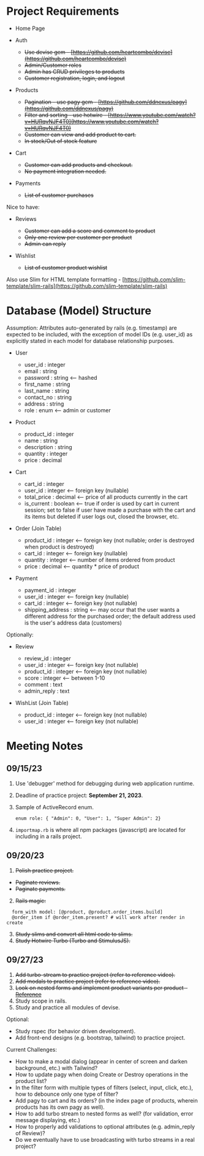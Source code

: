 # Project Requirements

* Home Page
* Auth

  * ~~Use devise gem - [https://github.com/heartcombo/devise](https://github.com/heartcombo/devise)~~
  * ~~Admin/Customer roles~~
  * ~~Admin has CRUD privileges to products~~
  * ~~Customer registration, login, and logout~~
* Products

  * ~~Pagination - use pagy gem - [https://github.com/ddnexus/pagy](https://github.com/ddnexus/pagy)~~
  * ~~Filter and sorting - use hotwire - [https://www.youtube.com/watch?v=HURqvNJF4T0](https://www.youtube.com/watch?v=HURqvNJF4T0)~~
  * ~~Customer can view and add product to cart.~~
  * ~~In stock/Out of stock feature~~
* Cart

  * ~~Customer can add products and checkout.~~
  * ~~No payment integration needed.~~
* Payments

  * ~~List of customer purchases~~

Nice to have:

* Reviews

  * ~~Customer can add a score and comment to product~~
  * ~~Only one review per customer per product~~
  * ~~Admin can reply~~
* Wishlist

  * ~~List of customer product wishlist~~

Also use Slim for HTML template formatting - [https://github.com/slim-template/slim-rails](https://github.com/slim-template/slim-rails)

# Database (Model) Structure

Assumption: Attributes auto-generated by rails (e.g. timestamp) are expected to be included, with the exception of model IDs (e.g. user_id) as explicitly stated in each model for database relationship purposes.

* User

  * user_id : integer
  * email : string
  * password : string <-- hashed
  * first_name : string
  * last_name : string
  * contact_no : string
  * address : string
  * role : enum <-- admin or customer
* Product

  * product_id : integer
  * name : string
  * description : string
  * quantity : integer
  * price : decimal
* Cart

  * cart_id : integer
  * user_id : integer <-- foreign key (nullable)
  * total_price : decimal <-- price of all products currently in the cart
  * is_current : boolean <-- true if order is used by cart in current session; set to false if user have made a purchase with the cart and its items but deleted if user logs out, closed the browser, etc.
* Order (Join Table)

  * product_id : integer <-- foreign key (not nullable; order is destroyed when product is destroyed)
  * cart_id : integer <-- foreign key (nullable)
  * quantity : integer <-- number of items ordered from product
  * price : decimal <-- quantity * price of product
* Payment

  * payment_id : integer
  * user_id : integer <-- foreign key (nullable)
  * cart_id : integer <-- foreign key (not nullable)
  * shipping_address : string <-- may occur that the user wants a different address for the purchased order; the default address used is the user's address data (customers)

Optionally:

* Review

  * review_id : integer
  * user_id : integer <-- foreign key (not nullable)
  * product_id : integer <-- foreign key (not nullable)
  * score : integer <-- between 1-10
  * comment : text
  * admin_reply : text
* WishList (Join Table)

  * product_id : integer <-- foreign key (not nullable)
  * user_id : integer <-- foreign key (not nullable)

# Meeting Notes

## 09/15/23

1. Use 'debugger' method for debugging during web application runtime.
2. Deadline of practice project: **September 21, 2023**.
3. Sample of ActiveRecord enum.

   ```
   enum role: { "Admin": 0, "User": 1, "Super Admin": 2}
   ```
4. `importmap.rb` is where all npm packages (javascript) are located for including in a rails project.

## 09/20/23

1. ~~Polish practice project.~~

* ~~Paginate reviews.~~
* ~~Paginate payments.~~

2. ~~Rails magic:~~

```
  form_with model: [@product, @product.order_items.build]
  @order_item if @order_item.present? # will work after render in create
```

3. ~~Study slims and convert all html code to slims.~~
4. ~~Study Hotwire Turbo (Turbo and StimulusJS).~~

## 09/27/23

1. ~~Add turbo-stream to practice project (refer to reference video).~~
2. ~~Add modals to practice project (refer to reference video).~~
3. ~~Look on nested forms and implement product variants per product - [Reference](https://www.driftingruby.com/episodes/building-a-questionnaire)~~
4. Study scope in rails.
5. Study and practice all modules of devise.

Optional:

* Study rspec (for behavior driven development).
* Add front-end designs (e.g. bootstrap, tailwind) to practice project.

Current Challenges:

* How to make a modal dialog (appear in center of screen and darken background, etc.) with Tailwind?
* How to update pagy when doing Create or Destroy operations in the product list?
* In the filter form with multiple types of filters (select, input, click, etc.), how to debounce only one type of filter?
* Add pagy to cart and its orders? (in the index page of products, wherein products has its own pagy as well).
* How to add turbo stream to nested forms as well? (for validation, error message displaying, etc.)
* How to properly add validations to optional attributes (e.g. admin_reply of Review)?
* Do we eventually have to use broadcasting with turbo streams in a real project?

